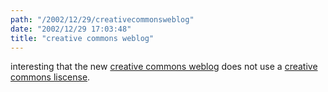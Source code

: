 ```yaml
---
path: "/2002/12/29/creativecommonsweblog" 
date: "2002/12/29 17:03:48" 
title: "creative commons weblog" 
---
```

interesting that the new <a href="http://creativecommons.org/weblog/">creative commons weblog</a> does not use a <a href="http://creativecommons.org/license/">creative commons liscense</a>.
